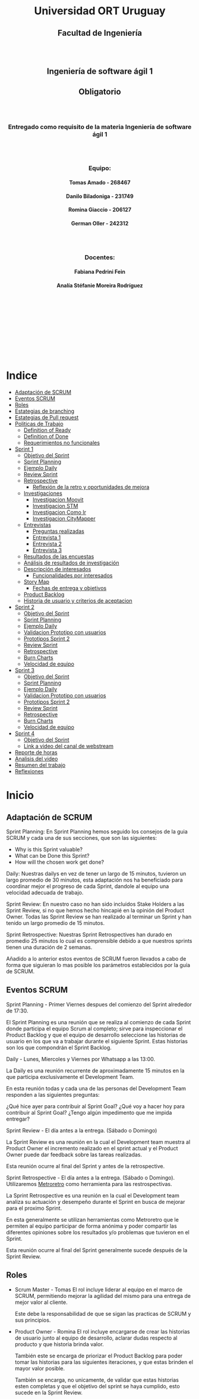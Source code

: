<div style="text-align:center;padding:10rem 0 10rem;">
    <h1 style="border:none">Universidad ORT Uruguay</h1>
    <h2 style="border:none">Facultad de Ingeniería</h2>
    <div style="padding:1rem"></div>
    <h2 style="border:none">Ingeniería de software ágil 1</h2>
    <h2 style="border:none">Obligatorio</h2>
    <div style="padding:1rem"></div>
    <h3 style="border:none">Entregado como requisito de la materia Ingeniería de software ágil 1</h3>
    <div style="padding:1rem"></div>
    <h3 style="border:none">Equipo:</h3>
    <h4 style="border:none">Tomas Amado - 268467</h4>
    <h4 style="border:none">Danilo Biladoniga - 231749</h4>
    <h4 style="border:none">Romina Giaccio - 206127</h4>
    <h4 style="border:none">German Oller - 242312</h4>
    <div style="padding:1rem"></div>
    <h3 style="border:none;">Docentes:</h3>
    <h4 style="border:none;">Fabiana Pedrini Fein</h4>
    <h4 style="border:none;">Analía Stéfanie Moreira Rodríguez</h4>
</div>

# Indice

* [Adaptación de SCRUM](#adaptación-de-scrum)
* [Eventos SCRUM](#eventos-scrum)
* [Roles](#roles)
* [Estategias de branching](#estategias-de-branching)
* [Estategias de Pull request](#estategias-de-pull-request)
* [Politicas de Trabajo](#politicas-de-trabajo)
  * [Definition of Ready](#definition-of-ready)
  * [Definition of Done](#definition-of-done)
  * [Requerimientos no funcionales](#requerimientos-no-funcionales)
* [Sprint 1](#sprint-1)
  * [Objetivo del Sprint](#objetivo-del-sprint-1)
  * [Sprint Planning](#planning-sprint-1)
  * [Ejemplo Daily](#ejemplo-daily-sprint-1)
  * [Review Sprint](#review-sprint-1)
  * [Retrospective](#retrospective-sprint-1)
    * [Reflexión de la retro y oportunidades de mejora](#reflexión-de-la-retro-y-oportunidades-de-mejora)
  * [Investigaciones](#investigaciones)
    * [Investigacion Moovit](#investigacion-moovit)
    * [Investigacion STM](#investigacion-stm)
    * [Investigacion Como Ir](#investigacion-como-ir)
    * [Investigacion CityMapper](#investigacion-citymapper)
  * [Entrevistas](#entrevistas)
    * [Preguntas realizadas](#preguntas-realizadas)
    * [Entrevista 1](#entrevista-1)
    * [Entrevista 2](#entrevista-2)
    * [Entrevista 3](#entrevista-3)
  * [Resultados de las encuestas](#resultados-de-las-encuestas)
  * [Análisis de resultados de investigación](#análisis-de-resultados-de-investigación)
  * [Descripción de interesados](#descripción-de-interesados)
    * [Funcionalidades por interesados](#funcionalidad-por-interesado)
  * [Story Map](#story-map-sprint-1)
    * [Fechas de entrega y objetivos](#fechas-de-entrega-y-objetivos)
  * [Product Backlog](#product-backlog)
  * [Historia de usuario y criterios de aceptacion](#historia-de-usuario-y-criterios-de-aceptacion)
* [Sprint 2](#sprint-2)
  * [Objetivo del Sprint](#objetivo-del-sprint-2)
  * [Sprint Planning](#planning-sprint-2)
  * [Ejemplo Daily](#ejemplo-daily-sprint-2)
  * [Validacion Prototipo con usuarios](#validacion-prototipo-con-usuarios)
  * [Prototipos Sprint 2](#prototipos-sprint-2)
  * [Review Sprint](#review-sprint-2)
  * [Retrospective](#retrospective-sprint-2)
  * [Burn Charts](#burn-charts)
  * [Velocidad de equipo](#velocidad-de-equipo)
* [Sprint 3](#sprint-3)
  * [Objetivo del Sprint](#objetivo-del-sprint-3)
  * [Sprint Planning](#planning-sprint-3)
  * [Ejemplo Daily](#ejemplo-daily-sprint-3)
  * [Validacion Prototipo con usuarios](#validacion-prototipo-con-usuarios-sprint-3)
  * [Prototipos Sprint 2](#prototipos-sprint-3)
  * [Review Sprint](#review-sprint-3)
  * [Retrospective](#retrospective-sprint-3)
  * [Burn Charts](#burn-charts-sprint-3)
  * [Velocidad de equipo](#velocidad-de-equipo-sprint-3)
* [Sprint 4](#sprint-4)
  * [Objetivo del Sprint](#objetivo-del-sprint-4)
  * [Link a video del canal de webstream](#link-a-video-del-canal-de-webstream)
* [Reporte de horas](#reporte-de-horas)
* [Analisis del video](#analisis-del-video)
* [Resumen del trabajo](#resumen-del-trabajo)
* [Reflexiones](#reflexiones)

# Inicio

## Adaptación de SCRUM 

Sprint Planning:
En Sprint Planning hemos seguido los consejos de la guia SCRUM y cada una de sus secciones, que son las siguientes: 
 - Why is this Sprint valuable?
 - What can be Done this Sprint?
 - How will the chosen work get done?

Daily:
Nuestras dailys en vez de tener un largo de 15 minutos, tuvieron un largo promedio de 30 minutos, esta adaptación nos ha beneficiado para coordinar mejor el progreso de cada Sprint, dandole al equipo una velocidad adecuada de trabajo.

Sprint Review:
En nuestro caso no han sido incluidos Stake Holders a las Sprint Review, si no que hemos hecho hincapié en la opinión del Product Owner. 
Todas las Sprint Review se han realizado al terminar un Sprint y han tenido un largo promedio de 15 minutos.

Sprint Retrospective:
Nuestras Sprint Retrospectives han durado en promedio 25 minutos lo cual es comprensible debido a que nuestros sprints tienen una duración de 2 semanas. 

Añadido a lo anterior estos eventos de SCRUM fueron llevados a cabo de forma que siguieran lo mas posible los parámetros establecidos por la guía de SCRUM. 


## Eventos SCRUM

Sprint Planning - Primer Viernes despues del comienzo del Sprint alrededor de 17:30.

El Sprint Planning es una reunión que se realiza al comienzo de cada Sprint donde participa
el equipo Scrum al completo; sirve para inspeccionar el Product Backlog y que el equipo de 
desarrollo seleccione las historias de usuario en los que va a trabajar durante el siguiente Sprint.
Estas historias son los que compondrán el Sprint Backlog.

Daily - Lunes, Miercoles y Viernes por Whatsapp a las 13:00.

La Daily es una reunión recurrente de aproximadamente 15 minutos en la que participa exclusivamente el Development Team.

En esta reunión todas y cada una de las personas del Development Team responden a las siguientes preguntas:

¿Qué hice ayer para contribuir al Sprint Goal?
¿Qué voy a hacer hoy para contribuir al Sprint Goal?
¿Tengo algún impedimento que me impida entregar?

Sprint Review - El día antes a la entrega. (Sábado o Domingo)

La Sprint Review es una reunión en la cual el Development team muestra al Product Owner el incremento realizado en el sprint actual
y el Product Owner puede dar feedback sobre las tareas realizadas.

Esta reunión ocurre al final del Sprint y antes de la retrospective.

Sprint Retrospective - El día antes a la entrega. (Sábado o Domingo).
Utilizaremos [Metroretro](https://metroretro.io/) como herramienta para las restrospectivas.

La Sprint Retrospective es una reunión en la cual el Development team analiza su actuación y desempeño durante el Sprint
en busca de mejorar para el proximo Sprint. 

En esta generalmente se utilizan herramientas como Metroretro que le permiten al equipo participar de forma anónima
y poder compartir las diferentes opiniones sobre los resultados y/o problemas que tuvieron en el Sprint.

Esta reunión ocurre al final del Sprint generalmente sucede después de la Sprint Review.

## Roles

- Scrum Master - Tomas
    El rol incluye liderar al equipo en el marco de SCRUM, 
    permitiendo mejorar la agilidad del mismo para una entrega de mejor valor al cliente.

    Este debe la responsabilidad de que se sigan las practicas de SCRUM y sus principios.

- Product Owner - Romina
    El rol incluye encargarse de crear las historias de usuario junto al equipo de desarrollo,
    aclarar dudas respecto al producto y que historia brinda valor.

    También este se encarga de priorizar el Product Backlog para poder tomar las historias para
    las siguientes iteraciones, y que estas brinden el mayor valor posible.

    También se encarga, no unicamente, de validar que estas historias esten completas y que el
    objetivo del sprint se haya cumplido, esto sucede en la Sprint Review.

- Development Team - Todos
    Encargados de toda la parte que sea desarrollo y asimismo también participaran de los eventos
    de SCRUM.

## Estategias de branching

Utilizaremos GitFlow como estrategia de branching con un leve cambio, agregamos un nuevo tipo de rama llamada <strong>bug/X</strong> para diferenciar los bugs de los hotfixes.

- Main - Rama principal.

- Dev - Rama de desarollo. Esta sera la rama donde se mergeara los cambios realizados para cada iteracion.

- feature/X - Feature sobre historia X a desarollar.

- hotfix/X - Hotfix sobre historia X ya desarollada.

- bug/X - Fix de bug sobre historia X.

- document/X - Documentación nueva/modificada.

![Git Graph](Sprint1/assets/gitGraph.png)

## Estategias de Pull request

Seguiremos la siguiente estrategia para los pull requests, y al final de cada sprint se creara un pull request de <strong>dev</strong> a <strong>main</strong> para pushear los cambios realizados sobre la iteración.

- feature/X - Feature sobre historia X a desarrollar.

- hotfix/X - Hotfix sobre historia X ya desarrollada.

- bug/X - Fix de bug sobre historia X.

- document/X - Documentación actualizada.

## Politicas de Trabajo

### Definition of Ready

Consideraremos que una Historia de Usuario estará lista para desarrollarese cuando cumpla con las siguientes consideraciones:

- La misma este bien definida.

- Criterios de aceptación definidos.

- La persona encargada de trabajar en la misma debe estar asignada.

Además de esto debe cumplir con el criterio INVEST: Independiente, Negociable, Valiosa, Estimable, Corta (Short) y Testeable.

Es decir, para que una Historia de Usuario sera incluida en el siguiente Sprint por el equipo de desarrollo debe presentar las siguientes características:

- Independiente: no tendrá dependencias con otras historias que pudieran impedir su desarrollo. Por tanto, si para que la funcionalidad A sea posible es necesario tener la B, entonces la historia A no es independiente.

- Negociable: debe permitir espacio para la discusión con el Product Owner.

- Valiosa: debe aportar valor al cliente. Cumpliendo este criterio evitas desarrollar algo inútil.

- Estimable: puede ser estimada por el DevTeam (en tamaño relativo, en puntos de historia, etc).

- Corta: debe poder terminarse durante el Sprint. Si se encuentra una Historia demasiado grande, eso exige al Product Owner que la subdivida en varias Historias más pequeñas.

- Testeable: la Historia en su descripción debe contar con la información suficiente como para poder ser probada.

### Definition of Done

Consideraremos que una Historia de Usuario estará terminada cuando cumpla con las siguientes caracteristicas:

- Existencia de prototipo sobre la Historia de Usuario.

- Se debe cumplir con el requerimiento funcional del negocio y criterios de aceptación.

- No deben existir defectos conocidos.

- Debe estar integrada con el resto del prototipo.

- Review sobre los cambios realizados por al menos 2 reviewers.

- Documentacion actualizada sobre los cambios realizados.

- Se debe seguir cumpliendo con los requerimientos no funcionales

### Requerimientos no funcionales

- Seguridad: El sistema debe ser seguro, es decir, no debe permitir que un usuario no autorizado pueda acceder a la información del sistema.

- Usabilidad: El sistema debe ser fácil de usar, es decir, debe ser intuitivo y fácil de aprender.

- Performance: El sistema debe poder manejar grandes cantidades de usuarios sin haber ninguna desgradación en la velocidad de la aplicación.

- Compatibilidad: El sistema debe ser compatible para sistemas operativos iOS y Android.

# Sprint 1

## Objetivo del Sprint

Identificar el problema y definir una solucion al mismo.

## Planning Sprint 1

Definimos que tareas teniamos que hacer, entrevistas, encuestas, etc. Nos dividimos algunas tareas.
Definimos el marco de SCRUM y que eventos y roles vamos a seguir y/o tomar.

## Ejemplo Daily Sprint 1

Investigue sobre Moovit, pros, cons, requisitos, me junte con Romi para ver un poco como empezar el backlog pero no empezamos aun a definirlo.

[Dailies Sprint 1](Sprint1/Dailies.md)

## Review Sprint 1

Nos juntamos con el Product Owner para hacer la review.

En esta meeting revisamos el backlog con el PO y fuimos historia a historia hablando de cada una y discutiendo si estabamos de acuerdo entre todos, preguntando (Dev team) al PO sobre las historias para mas claridad sobre cada una.

Obtuvimos feedback y se agregaron nuevas historias de usuario que faltaban, entre ellas descargar el mapa y pago de boletos desde la app.


## Retrospective Sprint 1

Utilizamos metroretro para hacer la retrospective.

![Retrospective](Sprint1/assets/retro1.png)

<hr>

### Reflexión de la retro y oportunidades de mejora
  Durante la retrospectiva los resultados demostraron que el equipo estuvo de acuerdo en que la principal problemática presentada fue la falta de tiempo, se consideró la causa que produjo este problema y las reflexiones a partir de esto fueron las siguientes:

  * La falta de tiempo está ligada a que somos un grupo de 4 personas que trabajan y estudian, lo cual no es algo que se pueda modificar, se consideraron como factores sobre los que no se puede actuar. 
  * La falta de tiempo también está ligada a la organización de las diferentes tareas de los integrantes del equipo.

	En esta segunda instancia para resolver estas problemáticas se planteó como mejora separar el trabajo de forma de que cada integrante tenga al menos una tarea en la que pueda avanzar en paralelo con respecto al resto del equipo, lo cual hace más posible que cada integrante pueda acomodar este trabajo a su horario personal. 
  Otra solución propuesta es que las reuniones a las que puedan asistir todos los integrantes del equipo se enfoquen en aquellas actividades que los requieren a todos, realizando más reuniones de una duración menor, 1 hora como máximo.

  Por otra parte, se analizaron aspectos positivos del equipo, como el apoyo entre los integrantes, la sincronía de pensamiento y compromiso en la participación de cada instancia.
  

# Investigaciones
## Investigacion Moovit

### Cumple con los requisitos

- Tiene notificaciones
- No cuenta con login ni registro de usuarios
- Cuenta con busqueda pero no tiene filtros.
- Cuenta con mapa en vez de listado, de estaciones cercanas al usuario pero no dice cantidad de usuarios en la linea, solamente recorrido, hora de salida y llegada a destino.
- Posee historial de lineas recientemente usadas o vistas.
- Posee modo viaje.
- Se puede compartir los viajes con otros usuarios.

### Pros

- Usa localizacion en tiempo real.
- Se puede setear donde queda el domicilio del usuario.
- Se puede marcar como favoritas las lineas de bus que el usuario desee.
- Se puede reportar varias cosas:
  - La linea estaba llena y no se pudo subir.
  - La data de la aplicacion era incorrecta.
  - Estado del servicio.
- Se puede pedir un Uber desde la app.
- Se puede buscar por calle a donde se quiera ir, y la app sugiere lineas para llegar al destino.
- Posee modo oscuro y modo claro.
- La informacion es clara y concisa.
- La interfaz es comoda de usar y se entiende.
- Posee mapa lo cual ayuda a visualizar donde se encuentra el usuario y donde esta el destino.

### Cons

- Tiene ads requiere de version premium para poder removerlos.
- Al usar geolocalizacion puede que consuma mucha bateria y datos.
- No cuenta con mas informacion sobre el historial del usuario
- No se puede descargar como PDF los datos.
- No cuenta con traqueo de precios de las lineas.
- La lista de recientes indica todos los lugares que se propusieron como puntos de destino/origen/favoritos sin importar si se llavo a cabo el viaje.

### Observaciones

- Muy facil de usar.
- Intuitiva y facil de navegar
- Buen diseño

# Investigacion: STM

### Cumple con los requisitos

- No cuenta con: login, registro de usuarios o contrasenias
- Cuenta con filtros pero son solo de ida/vuelta y tipo de dias
- No contiene historial de viajes (Solo de omnibus tomados, como un filtro)
- No cuenta con modo viaje
- Se puede compartir el viaje en forma de screenshots y mediante otras aplicaciones de mensajeria instantanea mas utilizadas
- Esta disponible para android desde la aplicacion de PlayStore
- No cuenta con informacion de la cantidad de pasajeros en los vehiculos
- No cuenta con notificaciones del viaje

### Pros

- La primera vez que se abre la aplicacion contiene un pequeño tutorial.
- Se puede compartir como vinculo y por las principales aplicaciones de mensajeria.
- Muestra en el mapa ubicaciones de locales para descargar la tarjeta stm.
- Permite ver el saldo de la tarjeta (login en saldos y beneficios)
- Cuenta con bandeja de notificaciones donde se pueden avisos de horarios especiales, cambios de frecuencias, nuevas condiciones al presentar documentos para tarjetas especiales, desvios, lineas especiales, vigencia de boletos, etc.
- Se pueden deshabilitar las notificaciones
- Permite visualizar recorridos
- Permite enviar screenshots
- Permite configurar la primera patalla al iniciar la aplicacion
- Permite eliminar la publicidad
- Permite agregar paradas y muestra los horarios de omnibus que pasan por la misma
- Contiene informacion sobre posibles trasbordos (no muy detallado)
- Contiene una lista de lugares de interes (limitada pero complementaria a la lista de lugares favoritos)

### Cons

- El boton de seleccionar ida y vuelta no es intuitivo, podria parecer que solo se tiene una opcion.
- La informacion parece que se muestra en una pantalla gigante, no tiene indicaciones sobre como ver el contenido completo.
- No cuenta con la opcion para descargar como pdf o archivo de imagen.
- Para aplicar el tema dark, es necesario reiniciar la aplicacion
- Tiene una busqueda de lugares de interes pero estos son fijos (no puedes consultar lugares por nombre que no esten en el listado, si por esquina o numero)
- Indica tiempo de llegada al destino pero en una ventana que dura unos segundos abierta.
- La lista de recientes indica todos los lugares que se propusieron como puntos de destino/origen/favoritos sin importar si se llavo a cabo el viaje.

### Observaciones

- En general resulta poco intuitiva.
- Existen pantallas a las que es dificil retornar.
- Permite guardar las paradas que utiliza el usuario, si bien no es muy intuitiva, podria ser una buena opcion para una persona mayor que frecuenta siempre las mismas ubicaciones, si solo utiliza esta funcionalidad.
- Falta de funcionalidades importantes (seguimiento de viaje).
- La seleccion de origen - destino es complicada.

# Investigacion Como Ir

### Cumple con los requisitos

- No permite ingresar/registrarse con un usuario, del mismo modo no permite editar tu perfil o restaurar una contraseña
- Permite filtrar los omnibus por número y horario
- Permite acceder al listado de lineas con la información de origen/destino/tiempo estimado, pero no a la cantidad de pasajeros en las mismas
- Posee un historial de viajes
- Tiene modo viaje
- Permite compartir tu viaje a otro usuario
- No posee sistema de notificaciones acerca del viaje

### Pros

- Permite registrar targeta STM
- Se pueden seleccionar las ubicaciones en un mapa o escribir el origen y destino en campos de texto
- Tiene un sistema de notificaciones acerca de los precios y de las lineas de omnibus, por ejemplo acerca de paros, cambios de rutas, etc
- Permite una sección de favoritos para guardar tus ubicaciones para futuros viajes
- Permite ver tu ubicación en todo momento en un mapa interactivo

### Cons

- La interfaz es muy poco intuitiva, al momento de seleccionar si ir en bus o a pie desaparece las dos opciones, al menos que se vaya hacia atras, pero el menu principal sigue mostrando lo mismo
- No informa sobre los horarios de llegada de los omnibus
- No se permiten guardar los viajes hechos previamente, solo las ubicaciones

### Observaciones

# Investigacion: CityMapper

### Cumple con los requisitos

- Cuenta con login, inicio de sesión y contraseñas.
- Cuenta con filtros.
- No contiene historial de viajes (Solo de omnibus tomados, como un filtro)
- Cuenta con modo viaje
- Se puede compartir el viaje en forma de screenshots y mediante otras aplicaciones de mensajeria instantanea mas utilizadas
- Esta disponible para android desde la aplicacion de PlayStore
- No cuenta con informacion de la cantidad de pasajeros en los vehiculos
- Cuenta con notificaciones del viaje

### Pros

- La primera vez que se abre la ni siquiera requiere tutorial porque es muy intuitiva.
- Es internacionalmente conocida.
- Esta muy optimizada, corre sin trancazos y con muy linda interfaz gráfica.
- Se puede compartir como vinculo y por las principales aplicaciones de mensajeria.
- Muestra en el mapa ubicaciones de interes y lugares de gran concurrencia
- Se pueden deshabilitar las notificaciones
- Permite visualizar recorridos
- Permite enviar screenshots
- Permite configurar la primera patalla al iniciar la aplicacion
- Permite eliminar la publicidad (opcion paga).
- Contiene una lista de lugares de interes (limitada pero complementaria a la lista de lugares favoritos)
- Permite ver opciones para varios medios de transporte como tren, metro bus, bicicleta, caminata, MetroBus, etc.
- Permite guardar la ubicacion de un hogar para acceder a rutas facilmente. Tambien permit agregar la ubicacion del trabajo y otros sitios de gran relevancia.
- Permite monitorear el ahorro de CO2, calorias quemadas y el dinero ahorrado.

### Cons

- La opcion de pago es muy costosa.
- No tiene nocion de rutas peligrosas.
- Todavia no llego al mercado nacional.
- No cuenta con la opcion para descargar como pdf o archivo de imagen.
- No tiene tema dark.

### Observaciones

- Es muy intuitiva.
- Es rapida.
- Es facil aprender a usarla y hacerse un usuario.
- De presentarse al mercado nacional va a ser un competidor voraz.

# Entrevistas

### Preguntas realizadas
- 1 ¿Conoces alguna aplicación para viajar en ómnibus?
- 2 ¿Usas alguna aplicación para ver tu viaje en ómnibus? 
- 3 ¿Qué ventajas ves en esta?
- 4 ¿Qué desventajas ves en esta?
- 5 ¿Cuales son las funcionalidades más importantes que debería tener
- 6 ¿Te gustaría poder iniciar sesión con google o permanecer anónimo?
- 7 ¿Le gustaría que la aplicación permitiera compartir la ubicación de su viaje en tiempo real?
- 8 ¿Le gustaría que la aplicación tuviera destinos guardados/preferidos?
- 9 ¿Te interesaría que la aplicación permitiera ver en el mapa los puestos de recarga de boletos?
- 10 ¿Te interesaría poder enviar comentarios dentro de la aplicación? (Quejas, sugerencias o comentarios en general)
- 11 ¿Te interesaría que la aplicación tuviera una sección en la cual indique el 
- 12 ¿Se te dificulta el uso de las aplicaciones? ¿Cómo lo mejorarías?
- 13 ¿Te gustaría agregar algo más?

## Entrevistas realizadas

### Entrevista 1

Persona de 57 años que viaja frecuentemente en transporte público.

- 1 Si, “Yo iré”.
- 2 No, utilizo el portal www.montevideo.gub.uy
- 3 Me permite salir a tomar el bus a la hora que este pasa por mi parada, no necesito esperarlo allí, no estoy tanto en la parada en la madrugada y lo puedo ver desde mi celular.
- 4 Que a veces los ómnibus no llevan el gps prendido y no sabes cuando van a llegar o el recorrido que vienen haciendo.
- 5 Me gustaría saber cuál es el horario de salida en pantalla, que 
saber por qué parada está sin tener que agrandar el mapa.
- 6 Prefiero el anonimato.
- 7 Si, sería útil.
- 8 Si. también.
- 9 Si claro, porque a veces no tenes un local como abitab cerca, o hay locales-almacenes que no sabes que podes recargar
- 10 Si, para poder avisar en caso de fallos en el ómnibus.
- 11 Si, porque a veces no te enteras a tiempo si subió el precio de este o la limitación de las zonas para los boletos locales.
- 12 Si, pero es la que más uso. Poder poner varios filtros a la vez, ya que a medida que transcurre el día aumenta el número de ómnibus en la calle aumenta y se dificulta visualizar las rutas, pero si pongo un filtro solo me deja ver una línea a la vez.
- 13 Que te pueda predecir si desde un viaje se puede llegar a alcanzar otro ómnibus.


### Entrevista 2

Joven de 21 años que viaja en transporte publico ocasionalmente.

- 1 Conozco un par, Moovit y STM, alguna más debe haber en la vuelta
- 2 Si, uso Moovit por lo general. También probé STM pero a efectos prácticos es casi lo mismo. 
- 3 Es muy intuitiva y de conocida procedencia, literalmente todo le mundo la usa. 
- 4 Que en mi celular se tranca bastante y no puedo comprarme otro. Además, hay líneas interdepartamentales que no aparecen, y a mi que soy de Canelones me afecta bastante esto.
- 5 Mostrar todas las líneas de ómnibus disponibles y tener un GPS y un mapa para llevarte a la parada mas cercana. 
- 6 Prefiero permanecer anónimo, una sesión de Google no aporta nada en una aplicación de bondi. 
- 7 Si, mas que nada para que la familia se quede tranquila de donde esta uno.
- 8 Si, casa, trabajo y facultad.
- 9 Estaría bueno, así uno si se pierde sabe dónde cargar los boletos.
- 10 La verdad no, nunca uso esa opción en ninguna aplicación, tampoco creo que nadie se ponga a leer verdaderamente las sugerencias. 
- 11 Si, a veces el boleto aumenta de sorpresa y capaz que justo andas con poca plata. Esta bueno ahorrarse estos inconvenientes.
- 12 No, son todas bastante intuitivas. Como dije antes, se trancan mucho. Las haría más rápidas. 
- 13 Si, que las apps todas me gastan mucha batería y tengo que ir abriéndolas y cerrándolas durante el recorrido.

### Entrevista 3

Joven de 20 años que utiliza ocasionalmente el transporte publico.

- 1 Si, STM, Moovit, Comoir.
- 2 Si, Moovit.
- 3 Lineas favoritas.
- 4 No siempre tiene ubicación en tiempo real.
- 5 Todas las lineas, valor del boleto, frecuencia.
- 6 Me da lo mismo.
- 7 Si.
- 8 Si.
- 9 Si.
- 10 Si, creo que si.
- 11 Si, me encantaría.
- 12 Si, sacandole los anuncios.
- 13 No.

# Resultados de las Encuestas

![encuesta 1](Sprint1/assets/encuesta/Encuesta%201.png)

![encuesta 2](Sprint1/assets/encuesta/Encuesta%202.png)

![encuesta 3](Sprint1/assets/encuesta/Encuesta%203.png)

![encuesta 4](Sprint1/assets/encuesta/Encuesta%204.png)

![encuesta 5](Sprint1/assets/encuesta/Encuesta%205.png)

![encuesta 6](Sprint1/assets/encuesta/Encuesta%206.png)

![encuesta 7](Sprint1/assets/encuesta/Encuesta%207.png)

![encuesta 8](Sprint1/assets/encuesta/Encuesta%208.png)

![encuesta 9](Sprint1/assets/encuesta/Encuesta%209.png)

![encuesta 10](Sprint1/assets/encuesta/Encuesta%2010.png)

![encuesta 11](Sprint1/assets/encuesta/Encuesta%2011.png)

![encuesta 12](Sprint1/assets/encuesta/Encuesta%2012.png)

![encuesta 13](Sprint1/assets/encuesta/Encuesta%2013.png)

![encuesta 14](Sprint1/assets/encuesta/Encuesta%2014.jpeg)

# Análisis de resultados de investigación

## Los principales resultados obtenidos en las investigaciones realizadas fueron:

* Las personas que respondieron las encuestas que más suelen utilizar este tipo de aplicaciones se encuentran entre los 19 y 30 años. Siendo seguidos en menor proporción tanto por las edades entre 31 y 40 años como por los mayores de 51 años, además en la entrevista realizada se dejó ver que existen personas de edad avanzada que suelen usar estas aplicaciones. Por esta razón nos centramos en estos rangos de edades como público objetivo.
* La gran mayoría de los encuestados utilizó en el pasado, usa ocasionalmente o muy seguido una aplicación de transporte público. Las aplicaciones STM y Moovit son unas de las más conocidas. De estas obtenemos gran referencia para nuestra propia aplicación como, por ejemplo:  
  -  STM :
    - Muestra en el mapa ubicaciones de locales para descargar la tarjeta STM
    - Permite ver el saldo de la tarjeta (Loguin en saldos y beneficios)
    - Cuenta con bandeja de notificaciones donde se pueden avisos de horarios especiales
    - Se pueden deshabilitar las notificaciones
  - MOOVIT:
    - Se puede reportar varias
    - Posee mapa lo cual ayuda a visualizar donde se encuentra el usuario y donde esta el destino.
    - Intuitiva y fácil de navegar
* Cerca de un cuarto de los encuestados afirmó presentar dificultades en el manejo de una aplicación de esta índole, además el entrevistado de mayor edad confirmo estas dificultades. Por lo cual trataremos de que nuestro diseño sea lo más intuitivo posible.
* Más del 60% de los encuestados les gustaría tener la posibilidad de utilizar la aplicación de forma anónima y más del 40% de los encuestados les gustaría tener la posibilidad de utilizar la aplicación iniciando sesión con su cuenta de google. Por lo tanto, se agregaron estas posibilidades.
* La mayor parte de los encuestados y todos los entrevistados consideraron que las funcionalidades de compartir la ubicación de su viaje en tiempo real, así como tener destinos favoritos son funcionalidades útiles, además es un pro encontrado en la mayor parte de las apps investigadas. Por lo cual estas dos funcionalidades se agregaron.
* La sección para ver precios de boletos, así como la funcionalidad de ver puestos de recarga en el mapa fueron mayoritariamente aceptadas por los encuestados y entrevistados. Se agrego la posibilidad de realizar estas actividades dentro de la aplicación.
* La funcionalidad de recarga de boletos dentro de la aplicación fue mayoritariamente aceptada por los encuestados, sumado a que algunos encuestados añadieron la necesidad de tener tarjetas de pago dentro de la aplicación para poder cargar boletos desde allí nos llevó a contemplar esta opción dentro de las funcionalidades de nuestra aplicación.
* Sobre las notificaciones, más del 90% de los encuestados desea tener la posibilidad de realizar ajustes sobre las mismas, además como indican que le molestan los anuncios esta funcionalidad agregaría valor.
* En la primera pantalla de la aplicación la mayor parte de los encuestados quiere visualizar la opción para realizar un nuevo viaje y la siguiente es visualizar el mapa, es por esto por lo que consideraremos estas dos opciones para el inicio de la aplicación.
* Envío de comentarios, la mayoría de los entrevistados y más del 60% de los encuestados están a favor de poder enviar comentarios o quejas dentro de la aplicación. Esto se tomará en cuenta para la implementación.

# Descripción de interesados

## Los grupos de interesados constan de:

### Jóvenes adultos y estudiantes: 
  Este grupo engloba todos los jóvenes y/o estudiantes menores de 30 años, los cuales suelen frecuentar los transportes públicos como medio de locomoción al estudio o trabajo, además suelen ser más activos y salir más seguido en toda la franja horaria del día. También se considera que son el rango que más podría utilizar la aplicación debido a su afinidad con la tecnología.
### Adultos y frecuentadores de transporte público: 
  Este grupo comparte varias de las características del grupo anterior, pero se enfoca en una edad más madura de 30 a 50 años, donde existe familiaridad con la tecnología, pero en algunos casos más restringida que en edades inferiores. Muchos adultos en esta edad tienen vehículo propio, pero nos enfocamos en aquella gran parte de la población que se transporta toda su vida en transporte público. 
### Adultos mayores: 
  Este grupo involucra a todos los mayores de 51 años capaces de manejar una aplicación básica, este grupo es más reducido debido a que a mayor edad existe una menor afinidad con la tecnología. Existen personas que cuentan con beneficios para viajar en transporte público y los frecuentan, involucrando también a antiguos conductores que debido a su edad o por alguna incapacidad prefieren este tipo de transporte. Es posible que estas personas prefieren tener todo lo referido a su viaje en una sola aplicación y no buscar en internet u otras aplicaciones y sin duda se verían beneficiados al tener opciones offline. 

# Funcionalidad por interesado

* Las funcionalidades que interesan a todas las edades son:
  * Notificación sobre desvíos
  * Activar y desactivar las notificaciones
  * Notificaciones sobre retrasos en la línea
  *	Notificación sobre línea por llegar a destino
  *	Historias de los últimos viajes
  *	Listado de las líneas más cercanas al usuario con información
  *	Buscar línea de ómnibus utilizando filtros
  *	Restaurar contraseñas
  *	Listado de las líneas más cercanas al usuario con información
  *	Buscar línea de ómnibus utilizando filtros
  *	Guardado de destinos
  *	Modo viaje
  *	Tracking de precio de boletos
  *	Configurar cantidad de notificaciones a recibir.

* Las funcionalidades que interesan a sujetos de entre menores y 30 años (Jóvenes adultos y estudiantes) son:
  *	Configurar medio para recibir las notificaciones
  *	Notificación sobre línea perdida
  *	Notificación sobre línea por llegar a parada
  *	Notificación sobre problemas en la línea
  *	Comentarios y reportes
  *	Compartir viaje con otro usuario
  *	Editar usuario
  *	Registro de cuenta 
  *	Inicio de sesión
  *	Recargar boletos desde la app.

* Las funcionalidades que involucran a sujetos de entre 30 y 50 años (Adultos y frecuentadores de transporte público) son:
  *	Notificación sobre línea perdida
  *	Descarga mapa de viaje
  *	Notificaciones sobre tiempo de espera sobre la línea
  *	Notificación sobre problemas en la línea
  *	Notificación sobre desvíos
  *	Comentarios y reportes
  *	Editar usuario
  *	Registro de cuenta 
  *	Inicio de sesión
  *	Recargar boletos desde la app.

* Las funcionalidades que interesan a sujetos mayores de 51 años (Adultos mayores) son:
  *	Descarga mapa de viaje.
  *	Configurar sonido y volumen de las notificaciones.
  *	Notificación sobre línea por llegar a parada.
  *	Notificación sobre problemas en la línea.
  *	Tracking de precio de boletos.
  *	Sección de tarjetas especiales.
  *	Mapa para recarga de boletos y puestos STM.


# Story Map Sprint 1

[Story Map](https://miro.com/app/board/uXjVPP7CXlM=/?share_link_id=835092374517)

![Story Map Image](Sprint1/assets/Story%20Map.png)

### Fechas de entregas y objetivos

- 1er Sprint: 7 de Octubre

- 2do Sprint: 21 de Octubre

Con este sprint se busca tener una aplicación funcional con las funcionalidades básicas de la aplicación, como el registro de usuarios, inicio de sesión, selección de lineas, barra de navegación, entre otras.

- 3er Sprint: 11 de Noviembre

En este sprint se busca incrementar la funcionalidad de la aplicación, agregando funcionalidades como la notificación de desvíos, problemas en la línea, compartir viaje en distintos medios de comunicación, sección de soporte/comentarios, regarga de boletos mediante la aplicación, entre otras.

- 4to Sprint: 17 de Noviembre

En este sprint se busca priorizar algunas funcionalidades extra para mejorar la experiencia de usuario como, por ejemplo, la posiblidad de editar la foto de perfil y cancelar el viaje actual.

# Product Backlog

Priorizado de 1 a 4

![product backlog stories](Sprint1/assets/backlog.PNG)

![product backlog epics](Sprint1/assets/backlogEpics.PNG)


# Historia de Usuario y Criterios de Aceptacion

### Ejemplo:

![ejemplo user story](Sprint1/assets/userStory.png)

# Sprint 2

## Objetivo del Sprint 2

Prototipado de diseños iniciales, para que el usuario pueda iniciar sesión en la aplicación.

## Planning Sprint 2

Tuvimos una meeting que duro alreadedor de 2:30 horas donde estuvimos hablando con Romi (Product owner)
con la cual decididimos cuales tareas eran las que aportaban mas valor, también creamos nuevas historias del feedback que
recibimos.
Luego sobre este set inicial de historias utilizamos Planning Poker para estimar las historias.

Para el Poker utilizamos https://www.scrumpoker-online.org.

Finalmente, dividimos las tareas entre el development team.

![Sprint Backlog](Sprint2/assets/sprintBacklog.png)

## Ejemplo Daily Sprint 2

Reflexión de la retro y oportunidades de mejora, descripción más detallada de los interesados, corrección del story map.
Tengo planeado terminar de documentar el análisis de resultado de entrevista, encuesta y funcionalidad por interesado. Tenia dudas sobre algunos análisis que habíamos realizado previamente para documentarlos correctamente pero se resolvieron en la daily.

[Dailies Sprint 2](Sprint2/Dailies.md)

## Validacion Prototipo con usuarios

### Contexto de las pruebas

Las pruebas se realizaron bajo el siguiente contexto:
- El usuario sabía que se trataba de un prototipo, que alunas funcionalidades no estaban implementadas y que por ejemplo no se pueden editar los textos de las casillas por el momento.
- Se probo en dispositivos soportados por la aplicación, aquellos que tienen formato Android Large.

### REVISIÓN 1: 27 años

- Flujo realizado por la persona:

La persona ingresó a la aplicación registrando, luego inicia sesión, en el mapa intenta seleccionar origen y destino, ve la pantalla del mapa, lo mueve, selecciona el botón de centrarse en la ubicación actual, se dirige a los botones en la parte inferior, empieza por el botón más a la izquierda pasando por todas las funcionalidades hasta el botón más a la derecha, vuelve al primer botón y examina el contenido y le da al botón editar, allí hace tap en las opciones de edición, al llegar a la fecha se despliega el calendario y e intenta seleccionar una fecha, debe realizar scroll para guardar los cambios. pasa al botón del centro donde se encuentra el mapa, realiza doble clic en el mapa, pasa al botón de perfil y selecciona cerrar sesión, selecciona el botón de iniciar sesión con google y termina la prueba.
 
- ¿Qué funcionalidades entiende que realiza? 

RE: “Tenés la opción de registrarse, iniciar sesión con usuario y sin usuario, podes ver un mapa con tu ubicación y seleccionar una línea de ómnibus, tenés una ventana para ver tu perfil y actualizarlo, además podés cerrar la sesión.”

- ¿Le parece que se cumplen? 

* Inicio de sesión, tanto en modalidad anónima como por google e iCloud y la funcionalidad de cerrar la sesión (Considera que se cumple)
* Permitir registrarse en la aplicación / crearse una cuenta que no sea con el correo de google (Considera que se cumple)
* Edición del perfil del usuario y sus datos (Considera que se cumple)
* Presentar la opción de un mapa con la ubicación actual del usuario y un vistazo de cómo se realizará la consulta para iniciar viajes ingresando origen y destino (Considera que se cumple, pero falta mejorar, como poder ingresar diferentes destinos)
* Mostrar la navegación que tendrá la app a todas las ventanas de la aplicación (Considera que se cumple)

- ¿Qué opina de los colores seleccionados, le pareció agradable a la vista? 

RE: “Los colores me parecen acertados, se ve tranquilo, se ven los textos y los iconos.”

- ¿Cómo le resultó la navegación? (registrar respuestas)

RE: “Siento que se entiende, me gusta que los botones no tengan texto, los iconos elegidos están bien, no se ve como la pantalla muy saturada. Se parece a aplicaciones que he utilizado antes.”

- ¿Tiene algo para comentar/agregar? (registrar respuestas)

RE: “Entiendo que este es un prototipo y no están todas las funcionalidades, las que están me parece que cumplen, pero después me interesaría ver más interacción, poder escribir mi nombre y apellido, poder ver el tiempo que me queda para tomar el bus de la línea que seleccione y en qué parada hacerlo.”

### REVISIÓN 2: 50 años

- Flujo realizado por la persona:

La persona inicia la aplicación ingresado con usuario anónimo, se le presenta el mapa centrado en su ubicación, selecciona el botón de modo viaje, al estar sin implementar regresa al botón de en medio, selecciona el icono de centrado en la ubicación realizando doble clic, intenta iniciar un viaje en la opción que se encuentra en la lupa en la parte superior de la ventana, aparece su viaje en pantalla y se desplaza por el siguiendo la trayectoria marcada, selecciona el botón de comentarios y luego pasa al botón de configuraciones, por ultimo selecciona el primer botón e intenta editar su perfil terminando la prueba.
 
- ¿Qué funcionalidades entiende que realiza? (registrar respuestas)

RE: “Podes ver en el mapa donde estas y armar un viaje con punto de partida y fin, podes tener datos, además tenés la opción de tener una cuenta.”

- ¿Le parece que se cumplen? (registrar respuestas)

* Inicio de sesión, tanto en modalidad anónima como por google e iCloud y la funcionalidad de cerrar la sesión (No lo probo)
* Permitir registrarse en la aplicación / crearse una cuenta que no sea con el correo de google (Considera que se cumple)
* Edición del perfil del usuario y sus datos (Considera que se cumple)
* Presentar la opción de un mapa con la ubicación actual del usuario y un vistazo de cómo se realizará la consulta para iniciar viajes ingresando origen y destino (Considera que se cumple)
* Mostrar la navegación que tendrá la app a todas las ventanas de la aplicación (Considera que se cumple)

- ¿Qué opina de los colores seleccionados, le pareció agradable a la vista?

RE: “Está lindo, me parece que los colores pegan bien y no son muy fuertes.”

- ¿Cómo le resultó la navegación? 

RE: “Entendí bastante bien, pero me faltaría algún texto para saber en que ventana estoy o que me marque con color.”

- ¿Tiene algo para comentar/agregar? 

RE: “No entendí mucho como se dónde están las paradas, me aparecieron datos de cuenta aunque entre de forma anónima, aparte de eso me gusta, si bien pienso que le falta texto, esta bueno que no sea mucho así las personas como yo que vemos menos podemos usarla sin tanto problema.”

### REVISIÓN 3: 20 años

- Flujo realizado por la persona:

La persona ingresó a la aplicación registrando al finalizar el registro se logeo, donde llego al mapa intento ir a configuraciones donde desactivo las notificaciones. Luego volvio al mapa, donde intento mover el mapa y volver a centrarlo. Comento que el mapa no se veia bien en cuanto a la resolución. Intento editar el usuario, no pudo cambiar la fecha. Pudo cerrar sesion y iniciar nuevamente. Al ir al mapa estuvo problemas al intentar iniciar un viaje, pero luego pudo iniciar el viaje correctamente. Bajo el mapa y finalmente fue a modo viaje donde noto que la pagina estaba vacia.
 
- ¿Qué funcionalidades entiende que realiza? 

RE: “Pude iniciar sesión, iniciar un viaje, cambiar la configuración de notificaciones, ver el mapa con la ubicación actual. También se puede editar el perfil de usuario y cerrar la sesión.”

- ¿Le parece que se cumplen? 

* Inicio de sesión tanto como por Google, iCloud y Usuario y Email, la funcionalidad se cumple. (Considera que se cumple, pero no noto la funcionalidad de anónimo)
* Permitir registrarse en la aplicación / crearse una cuenta que no sea con el correo de google (Considera que se cumple)
* Edición del perfil del usuario y sus datos (Considera que se cumple)
* Presentar la opción de un mapa con la ubicación actual del usuario y un vistazo de cómo se realizará la consulta para iniciar viajes ingresando origen y destino (Considera que se cumple parcialmente, tuvo problemas al elegir el origen y destino, y comentó que el mapa se ve mal)
* Mostrar la navegación que tendrá la app a todas las ventanas de la aplicación (Considera que se cumple)

- ¿Qué opina de los colores seleccionados, le pareció agradable a la vista? 

RE: “Los colores me parecen correctos, le dan una imagen minimalista a la aplicación”

- ¿Cómo le resultó la navegación? (registrar respuestas)

RE: “Sintió que algunas cosas estaban medio escondidas, y que otras no se entendia como realizarlas.”

- ¿Tiene algo para comentar/agregar? (registrar respuestas)

RE: “Dado que es un prototipo, me parece que está acertado, pero me hubiese gustado que se pueda escribir en los inputs y que algunas interacciones se cumplan.”

### REVISIÓN 4: 56 años

- Flujo realizado por la persona:

La persona fue a la sección de olvidó su contraseña realizando el camino completo, luego se registro y deslogueo. Posteriormente se logeo y seleccionó distintas secciones de la barra de navegación y por último realizó el flujo de iniciar viaje, seleccionando ubicación actual y destino. También descargo el mapa y compartió el viaje.
 
- ¿Qué funcionalidades entiende que realiza? 

RE: "Recuperar contraseña, registrarse, iniciar sesión, cerrar sesión, editar perfil, ver historial de viaje, ver mapa, iniciar viaje, compartir viaje, descargar mapa."

- ¿Le parece que se cumplen? 

RE: "Si, se cumplen todas las funcionalidades."

- ¿Qué opina de los colores seleccionados, le pareció agradable a la vista?

RE: "Si, los colores son adecuados y no son para nada molestos."

- ¿Cómo le resultó la navegación? (registrar respuestas)

RE: "La navegación me parecio un poco complicada al principio, pero después de un rato me acostumbre."

- ¿Tiene algo para comentar/agregar? (registrar respuestas)

RE: "Algunas notificaciones se mostraban contra el borde de la pantalla, lo que dificultaba su lectura."

[Validacion Usuarios](Sprint2/assets/validacion%20usuario.MP4)
## Prototipos Sprint 2

### Inicio 
![PrototypeImage1](Sprint2/assets/inicio.png)

### Inicio Sesión 
![PrototypeImage2](Sprint2/assets/inicioSesion.png)

### Registro de la cuenta
![PrototypeImage3](Sprint2/assets/registroCuentaFechaOculta.png)

### Registro de la cuenta - selección de fecha
![PrototypeImage4](Sprint2/assets/registroCuenta.png)

### Perfil 
![PrototypeImage5](Sprint2/assets/perfil.png)

### Perfil - edición
![PrototypeImage6](Sprint2/assets/perfilEditado.png)

### Perfil - selección de fecha
![PrototypeImage7](Sprint2/assets/perfilEditadoFecha.png)

### Inicio Viaje
![PrototypeImage8](Sprint2/assets/inicioViaje.png)

### Inicio Viaje - selección de destino
![PrototypeImage9](Sprint2/assets/inicioViajeDestinoSeleccionado.png)

### Inicio Viaje - selección de líneas
![PrototypeImage10](Sprint2/assets/inicioViajeListadoLineas.png)

### Inicio Viaje - seleccionar origen
![PrototypeImage11](Sprint2/assets/inicioViajeSeleccionarOrigen.png)

### Inicio Viaje - descarga de mapa
![PrototypeImage12](Sprint2/assets/InicioViajeMapaDescargado.png)

### Inicio Viaje - ruta seleccionada 
![PrototypeImage13](Sprint2/assets/inicioViajeRutaMostrada.png)

### Setting  
![PrototypeImage14](Sprint2/assets/settings.png)

### Setting - lista de medios de notificación
![PrototypeImage15](Sprint2/assets/settingDropdownAbierto.png)

### Setting  - desactivar notificacion
![PrototypeImage16](Sprint2/assets/settingsNotificacionDesactivada.png)

### Setting - desactivar sonido
![PrototypeImage17](Sprint2/assets/settingSonidoDesactivado.png)

### Modo Viaje
![PrototypeImage18](Sprint2/assets/modoViaje.png)

### Comentarios
![PrototypeImage19](Sprint2/assets/comentario.png)


### Link a prototipo

[Prototipo](https://www.figma.com/proto/HmnWSlpF0ozOWEV7KaNNtx/ISA-1?node-id=1%3A13&scaling=scale-down&page-id=0%3A1&starting-point-node-id=47%3A46)
## Review Sprint 2

Nos juntamos con el Product Owner para hacer la review.

En esta meeting revisamos las historias de usuarios realizadas, nos fijamos que se hayan completado cada una y que se cumplan los criterios de aceptacion y el DoD. Hicimos una demo de los prototipos realizados en esta iteración.
Romi nos dejo su feedback de algunas cosas, como por ejemplo que el mapa se veia con poca calidad en el celular, inicio de usuario como anonimo te deja deslogearte aunque nunca iniciaste sesión y las configuraciones le falta interacciones.

Dado el feedback creamos algunas historias de usuario para la proxima iteración.

## Retrospective Sprint 2

Utilizamos metroretro para hacer la retrospective.

Action Items:

- Fijar reuniones en un horario que nos permita estar todos a tiempo (Después de las 18hs)
- Tener mas de 3 usuarios para testear
- Tener al menos 2 code reviews realizados por developer

![Retrospective](Sprint2/assets/retrospective.png)

### Burn Charts

![Burndown Chart](Sprint2/assets/burndown%20chart.png)

- Análisis:
Los burndown charts permiten visualizar rápidamente el trabajo pendiente. En el eje horizontal (eje x) se muestra el tiempo que queda para completar el proyecto en días, mientras que en el eje vertical (eje y) se muestran el esfuerzo restante necesario para completar el proyecto issues.
Vemos según el gráfico presentado que el equipo logra alcanzar los objetivos de la iteración pero no logra mantener una velocidad constante durante la iteración.

![Burnup Chart](Sprint2/assets/burnup.png)

- Análisis:
El burnup chart permite visualizar el alcance de un proyecto o iteración y el trabajo realizado hasta el momento. En el eje horizontal (eje x) se muestra el tiempo transcurrido del proyecto en días, mientras que en el eje vertical (eje y) se muestran las unidades de trabajo por story points.
Como vemos en este gráfico hasta el momento se ha completado el 42% del trabajo establecido, las implementaciones se realizaron en la segunda mitad del sprint 2, ya que inicialmente se analizó que historias de usuario implementar y se pensó en el diseño de la aplicación en general. 

### Velocidad de equipo

Como se puede ver en la foto adjunta, el equipo tuvo una velocidad de 14 puntos. Como fue la primera vez que se midio
no se tiene comparacion con sprints anteriores.

![Velocity Chart](Sprint2/assets/velocity%20chart.png)

<hr>

# Sprint 3

## Objetivo del Sprint 3

Prototipado de diseños, principalmente modo viaje y notificaciones.

## Planning Sprint 3

Tuvimos una meeting que duro alreadedor de 3:00 horas donde estuvimos hablando con Romi (Product owner)
con la cual decididimos cuales tareas eran las que aportaban mas valor, también creamos nuevas historias del feedback que
recibimos. Agregamos las fotos que faltaban y descripciones que no se encontraban o que necesitaban mejorar.

Luego sobre las historias utilizamos Planning Poker para estimar las historias. Discutimos algunas, comparando con las historias que ya
habiamos hecho en el sprint anterior, llegando asi a acuerdos sobre la estimación.

Para el Poker utilizamos https://www.scrumpoker-online.org.

Finalmente, dividimos las tareas entre el development team.

![Sprint Backlog](Sprint3/assets/sprintBacklog.png)

![Sprint Backlog 2](Sprint3/assets/sprintBacklog2.png)

## Ejemplo Daily sprint 3

Trabaje sobre prototipado en las historias asignadas. Sobre todo en modo viaje debido a que bloquea otras historias de usuario.

[Dailies Sprint 3](Sprint3/Dailies.md)

## Validacion Prototipo con usuarios Sprint 3

### Contexto de las pruebas

Las pruebas se realizaron bajo el siguiente contexto:
- El usuario sabía que se trataba de un prototipo, que alunas funcionalidades no estaban implementadas y que por ejemplo no se pueden editar los textos de las casillas por el momento.
- Se probo en dispositivos soportados por la aplicación, aquellos que tienen formato Android Large.

### REVISIÓN 1: 20 años

- Flujo realizado por la persona:

La persona ingresó a la aplicación registrando al finalizar el registro se logeo, donde llego al mapa intento ir a configuraciones donde desactivo las notificaciones. Luego volvio al mapa, donde intento mover el mapa y volver a centrarlo. Editó su usuario. Pudo cerrar sesion y iniciar nuevamente. Al ir al mapa inicio un viaje, al iniciarlo fue redirijido al modo viaje, donde noto cada parada en la ruta establecida y asimismo el destino final, el origen y la posición actual de la linea. 
Al iniciar el viaje le llego una notificacion de el tiempo de demora de la linea a su parada. Tambien noto que ahora habia un boton que centraba el mapa en la linea de bus y otro para compartir el viaje actual. Comento que el boton del bus deberia resaltar un poco más. Luego de eso intento compartir el viaje, lo cual lo pudo hacer sin problema. Al finalizar, fue a la pagina de "Mis Tarjetas" donde fue sorprendido por la información que mostabamos, indicó que esto es algo que las aplicaciones acutales no tienen y suma mucho ya que evita problemas al momento de quedarse sin boletos. Logro comprar mas boletos pero si noto que el saldo esta en pesos pero al cargar preguntaba en cantidad de boletos a cargar y que asimismo no sabia que tipo de boleto estaba cargando. Tambien noto que se puede observar los puestos de recarga cercanos. Volvio a configuraciones, donde noto que ahora existe la opcion de dejar un comentario sobre la app, el cual probo y noto que funciona muy bien. Luego, fue a su perfil y pudo observar el historial de viajes y guardar un viaje como favorito. Finalmente cerro sesion, y probó restaurar contraseña.
 
- Respecto a la version anterior nota alguna diferencia positiva? 

RE: “Definitivamente, mejoraron un monton las funcionalidades de la vez pasada y asimismo agregaron muchas nuevas que a mi parecer le suman mucho a la aplicacion, como por ejemplo el saldo actual del usuario”

- ¿Encontro algo que se pueda mejorar?

RE: "Si, hay algunas faltas ortograficas y el saldo al cargar muestra en cantidad de boletos en vez de monto."

- ¿Finalmente, como siente la aplicación en cuanto a usabilidad y curva de aprendizaje?

RE: "La verdad me parece bastante intuitiva, los iconos usados son faciles de entender. Cada seccion está bien definida. Los colores remarcan bien cada seccion e icono, y en cuanto a aprendizaje me parece que esta bastante buena y facil de usar, creo que sería una buena aplicación tanto como para jovenes como yo, como para adultos mayores."

### REVISIÓN 2: 55 años

- Flujo realizado por la persona:

La persona ingresó a la aplicación iniciado sesion directamente. Llego al mapa y comenzó un viaje, seleccionando el origen y el destino, noto que ahora se mostraba mas información sobre cada linea. Al llegar al ultimo paso noto la ruta y sus paradas asi como la ubicacion actual de la linea mas cercana a ella. Al iniciar el viaje recibio una notificacion sobre la linea proxima a llegar y su tiempo, también noto que ahora podia compartir el viaje y centrar el mapa en el bus. Fue a configuraciones donde desactivo las notificaciones y dejo un comentario sobre la aplicacion. Luego volvio al mapa, donde intento mover el mapa y volver a centrarlo y pudo notar el tiempo para llegar al destino. Editó su usuario. Pudo cerrar sesion y iniciar nuevamente, donde se dio cuenta que se podria restaurar su contraseña. Al iniciar sesion nuevamente, fue a la pagina de "Mis Tarjetas" donde fue sorprendida por la información que mostabamos, indicó que esto es algo que le interesa mucho ya que le ha pasado de olvidarse de cargar y subirse a alguna linea sin tener saldo o efectivo. Logro comprar mas boletos pero si noto que el saldo esta en pesos pero al cargar preguntaba en cantidad de boletos a cargar y que asimismo no sabia que tipo de boleto estaba cargando. Tambien noto que se puede observar los puestos de recarga cercanos. Finalmente, fue a su perfil para cerrar sesion y pudo observar el historial de viajes y guardar un viaje como favorito. Finalmente cerro sesion.
 
- Respecto a la version anterior nota alguna diferencia positiva? 

RE: “Si, mejoraron los errores de la version pasada y agregaron algunas nuevas que estan muy buenas.”

- ¿Encontro algo que se pueda mejorar?

RE: "Si, algunos botones son demasiado chicos o resaltan poco, podrian agrandarlos un poco más. La barra de navegacion no se ve bien en mi celular."

- ¿Finalmente, como siente la aplicación en cuanto a usabilidad y curva de aprendizaje?

RE: "Me parece bastante intuitiva, los iconos de cada tab son faciles de entender. Muy buenos los colores, remarcan bien cada seccion e icono. En cuanto al aprendizaje me parece que esta bastante buena, puede que al principio demore un poco en aprenderla debio a que estoy acostumbrada a Moovit, pero debido a las funcionalidades creo que me acostumbraria rapidamente."

### REVISIÓN 3: 23 años

- Flujo realizado por la persona:

El usuario realizó las siguientes acciones por pantalla:
Crear cuenta, apretó el botón de crear cuenta
En pantalla de mapa buscar una línea, movió el mapa y vio la línea de bus
Cargar boletos, ver puntos de carga, volver, comprar boletos
Configuraciones, cambiar notificaciones, cambiar el medio de las notificaciones, enviar comentarios
Perfil, vio historial de viajes apretó ver viajes favoritos
Luego apretó el botón de dos gps, y compartí mi viaje

¿Qué funcionalidades entiende que realiza?
RE: “Considero que cuenta con Inicio de sesión, Registro, Mapa de bus y linea, Cargar boletos, Ver configuraciones, cambiar notificaciones y medio de notificaciones. Hacer reportes de la app, Editar mi usuario, ver líneas favoritas, ver historial de viajes y Compartir viaje que estoy haciendo.”
 
¿Le parece que se cumplen?
- Inicio de sesión tanto como por Google, iCloud y Usuario y Email, la funcionalidad se cumple. (Considera que se cumple)
- Permitir registrarse en la aplicación / crearse una cuenta que no sea con el correo de google (Considera que se cumple)
- Edición del perfil del usuario y sus datos (Considera que se cumple)
- Presentar la opción de un mapa con la ubicación actual del usuario y un vistazo de cómo se realizará la consulta para iniciar viajes ingresando origen y destino (Considera que se cumple)
- Mostrar la navegación que tendrá la app a todas las ventanas de la aplicación (Considera que se cumple)
- Notificaciones al usuario (Considera que se cumple)
- Posibilidad de compartir un viaje con otra persona (Considera que se cumple)
- Permitir comentarios/reportes dentro de la aplicación (Considera que se cumple)
- Presenta modo viaje (Considera que se cumple)
- Posee historial de viajes realizados (Considera que se cumple)
- Se muestran las líneas más cercanas al usuario con información de tiempo espera/pasajeros (No lo comenta)
- Permite restaurar una contraseña (No lo experimenta)
- Posee sección de tarjeta de bus con información y posibilidad de compra (Considera que se cumple)

- ¿Qué opina de los colores seleccionados, le pareció agradable a la vista?
RE: Si, no son colores muy invasivos, esta bueno

- ¿Cómo le resultó la navegación? 
RE: Muy intuitiva con los botones de iconos que está claro que hace cada uno

- ¿Qué tan intuitivo le pareció, le causó dificultad comprender alguna funcionalidad? 
RE: No, se hace muy claro y navegar es muy fácil

- ¿Tiene algo para comentar/agregar?¿Encontró algo que se pueda mejorar? 
RE: Estaria bueno que en el perfil también pueda ver las tarjetas asociadas a mi cuenta

- ¿Finalmente, cómo se siente la aplicación en cuanto a usabilidad?
RE: Muy buena, se hace intuitiva

### REVISIÓN 4: 27 años

- Flujo realizado por la persona:

El usuario ingresa iniciando sesión como anónimo, luego va al icono del perfil, allí ve un nuevo botón "Historial de viajes", en la pantalla de historial decide apretar el botón “Guardar como favorito”, se le aparece el mensaje en pantalla de éxito en la acción, el usuario lo cierra apretando la cruz rápidamente, cerrando de igual forma el historial de viajes. Después se dirige al siguiente botón allí selecciona el icono del autobús que le muestra en el mapa la ubicación del ómnibus, apreta el botón de centrar en la ubicación actual y selecciona el botón de descargar mapa apareciendo la notificación correspondiente y desapareciendo al cabo de unos segundos. Pasa al botón de inicio de viaje en el cual se muestra el mapa y se solicita ingresar origen y destino, abre la selección de destinos y selecciona “mostrar mas” y luego “filtrar”, selecciona la línea “104” y verifica con la mirada el resultado, selecciona el botón “mostrar menos” y elige la primer opción de la lista. Pasa a seleccionar el origen del viaje haciendo un recorrido similar al anterior, selecciona el botón “Mostrar más”, selecciona el primer elemento de la lista y le aparece la notificación del tiempo restante para que el bus pase por su parada. Pasa al botón de tarjetas, lee el detalle y selecciona “Recargar boletos”, observa los precios y selecciona el botón “Comprar boletos”, revisa los datos a insertar y le da a “Comprar”, se mueve a la sección de settings e ingresa en enviar comentarios, termina la prueba.

- Respecto a la versión anterior nota alguna diferencia positiva? 

RE: “Si veo que ahora la aplicación tiene muchas más funcionalidades y se me hace más interactiva, es amigable de utilizar y entendible.”

¿Le parece que se cumplen las funcionalidades agregadas?
- Notificaciones al usuario (Considera que se cumple)
- Posibilidad de compartir un viaje con otra persona (No lo experimenta)
- Permitir comentarios/reportes dentro de la aplicación (Considera que se cumple)
- Presenta modo viaje (Considera que se cumple)
- Posee historial de viajes realizados (Considera que se cumple)
- Se muestran las líneas más cercanas al usuario con información de tiempo espera/pasajeros (Considera que se cumple)
- Permite restaurar una contraseña (No lo experimenta)
- Posee sección de tarjeta de bus con información y posibilidad de compra (Considera que se cumple)

- ¿Encontró algo que se pueda mejorar?

RE: "Ahora mismo veo que la aplicación está mucho más completa, tal vez estaría bueno poder seleccionar un viaje favorito, que me muestre los detalles y que me lo tome directamente como nuevo viaje."

- ¿Finalmente, cómo se siente la aplicación en cuanto a usabilidad y curva de aprendizaje?

RE: "Se siente interactiva y un poco también personalizable gracias a los settings y la posibilidad de tener viajes favoritos."

### REVISIÓN 5: 50 años

- Flujo realizado por la persona:

En el inicio de sesión selecciona la opción “olvidó su contraseña?” le da click en continuar hasta el login y luego inicia sesión. Selecciona en la barra  de búsqueda “línea de bus o destino”, comenta que le agrada como se indica el tiempo de espera y la cantidad de personas de los vehículos, selecciona la opción de 104 costanera y como origen la ubicación actual. Se mueve al modo viaje y allí revisa las nuevas interacciones del mapa, descarga el mapa y luego lo comparte por mail, visualiza la notificación del envío. Pasa a la sección de “Mis tarjetas” y selecciona “Recargar boletos”, revisa las acciones de comprar boleto y ver el mapa de puntos de recarga. Pasa a la sección de “Configuraciones” y decide enviar un comentario seleccionando “Enviar comentario o reporte de incidente”, selecciona el tablero para introducir el mensaje y luego le da a “Enviar”, revisa el comentario y vuelve al mapa principal para terminar la prueba.

- Respecto a la versión anterior nota alguna diferencia positiva? 

RE: “Se tiene interacciones en todas las pantallas, además las acciones que se permiten son útiles y se entienden bastante bien”

¿Le parece que se cumplen las funcionalidades agregadas?
- Notificaciones al usuario (Falta en el caso de recuperación de contraseña.)
- Posibilidad de compartir un viaje con otra persona (Considera que se cumple)
- Permitir comentarios/reportes dentro de la aplicación  (Considera que se cumple)
- Presenta modo viaje  (Considera que se cumple)
- Posee historial de viajes realizados (No lo experimenta)
- Se muestran las líneas más cercanas al usuario con información de tiempo espera/pasajeros  (Considera que se cumple)
- Permite restaurar una contraseña  (Considera que se cumple)
- Posee sección de tarjeta de bus con información y posibilidad de compra  (Considera que se cumple)

- ¿Encontró algo que se pueda mejorar?

RE: "En la parte de recuperar contraseña me gustaría ver alguna confirmación de que mi contraseña quedó actualizada. Me gustaría seguir viendo el tiempo de espera del ómnibus una vez que seleccione origen y destino, no solo para seleccionarlo."

- ¿Finalmente, cómo se siente la aplicación en cuanto a usabilidad y curva de aprendizaje?

RE: "Se siente más fluida que la vez anterior y tiene más vida porque existen más interacciones,"

### REVISIÓN: REFLEXIÓN

En estas pruebas los usuarios sugirieron los siguientes ajustes:

- Agregar la posibilidad de ver los detalles de los viajes favoritos, esto se incluyo en el sprint actual.
- Agregar la posibilidad de visualizar el tiempo de espera una vez seleccionado el origen y destino para el sprint 4.
- Un usuario considero que algunos botones son demasiado chicos o resaltan poco, esto se ajusto en el sprint actual.
- Existia un error en el cual el saldo al cargar mostraba en cantidad de boletos en vez de monto, esto fue ajustado en el sprint actual.

## Prototipos Sprint 3

### Inicio session
![PrototypeImage1](Sprint3/assets/InicioSesionRecuperacion.png)

### Recuperacion Contraseña
![PrototypeImage2](Sprint3/assets/RecuperacionContrasenia.png)
![PrototypeImage3](Sprint3/assets/RecuperacionContrasenia2.png)
![PrototypeImage4](Sprint3/assets/RecuperacionContrasenia3.png)

### Registrar Cuenta
![PrototypeImage5](Sprint3/assets/CrearCuenta.png)
![PrototypeImage6](Sprint3/assets/RegistroCuentaFechaOculta.png)
![PrototypeImage7](Sprint3/assets/RegistrarCuentaFecha.png)
![PrototypeImage8](Sprint3/assets/RestaurarContraseniaError.png)

### Sección Inicio Viaje
![PrototypeImage9](Sprint3/assets/Inicio.png)
![PrototypeImage10](Sprint3/assets/SeleccionarDestino.png)
![PrototypeImage11](Sprint3/assets/SeleccionarDestinoEspandido.png)
![PrototypeImage12](Sprint3/assets/SeleccionarDestinoFiltro.png)
![PrototypeImage13](Sprint3/assets/SeleccionarDestinoFiltrado.png)
![PrototypeImage14](Sprint3/assets/SeleccionOrigenViaje.png)
![PrototypeImage15](Sprint3/assets/ViajeSeleccionado.png)

### Sección Modo Viaje
![PrototypeImage16](Sprint3/assets/VerUbicacionBus.png)
![PrototypeImage17](Sprint3/assets/IniciandoViajeSeleccionado.png)
![PrototypeImage18](Sprint3/assets/CompartirViaje.png)

### Sección Perfil
![PrototypeImage19](Sprint3/assets/Perfil.png)
![PrototypeImage20](Sprint3/assets/EditarPerfil.png)
![PrototypeImage21](Sprint3/assets/EditarPerfilFecha.png)

### Historial Viaje
![PrototypeImage22](Sprint3/assets/HistorialViajes.png)
![PrototypeImage23](Sprint3/assets/HistorialViajesDetalle.png)
![PrototypeImage24](Sprint3/assets/HistorialViajeFavorios.png)
![PrototypeImage25](Sprint3/assets/MensajeNuevoViajeFavorito.png)

### Sección Tarjetas STM
![PrototypeImage26](Sprint3/assets/SeccionTarjetas.png)
![PrototypeImage27](Sprint3/assets/VerPrecioBoletos.png)
![PrototypeImage28](Sprint3/assets/MapaLocalesSTM.png)
![PrototypeImage29](Sprint3/assets/ComprarBoletos.png)
![PrototypeImage30](Sprint3/assets/BoletosComprados.png)

### Sección Configuración
![PrototypeImage31](Sprint3/assets/Configuracion.png)
![PrototypeImage32](Sprint3/assets/ConfiguracionDesactivarSonido.png)
![PrototypeImage33](Sprint3/assets/ConfiguracionMedios.png)
![PrototypeImage34](Sprint3/assets/ConfiguracionNotificacionDesactivada.png)

### Sección Comentarios
![PrototypeImage35](Sprint3/assets/VerComentarios.png)
![PrototypeImage36](Sprint3/assets/InsertarComentarios.png)
![PrototypeImage37](Sprint3/assets/EnviarComentario.png)

### Notificaciones
![PrototypeImage38](Sprint3/assets/Notificaciones.png)

### Link a prototipo

[Prototipo](https://www.figma.com/proto/HmnWSlpF0ozOWEV7KaNNtx/ISA-1?node-id=1%3A13&scaling=scale-down&page-id=0%3A1&starting-point-node-id=47%3A46)
## Review Sprint 3

Nos juntamos con el Product Owner nuevamente para hacer la review.

En esta meeting revisamos las historias de usuarios realizadas, nos fijamos que se hayan completado cada una, asi también revisamos el feedback dado en la iteración anterior. Revisamos también que se cumplan los criterios de aceptacion y el DoD.
Hicimos una demo de los prototipos realizados en esta iteración. El PO quedo muy contento sobre el trabajo realizado y que logramos cumplir las metas.

## Retrospective Sprint 3

Utilizamos metroretro para hacer la retrospective.

Action Items:

- Mejorar las faltas de ortografía. Tanto en el readme como en la aplicación verificar que se corrían las faltas que pasamos por alto.


![Retrospective](Sprint3/assets/retrospective.png)

Action Items anteriores:

Consideramos que se cumplieron los Action items de la retrospective del Sprint 2 ya que:

- Fijamos los horarios para reuniones a partir de las 18hs
- Obtuvimos pruebas de usuario para más de 3 personas, en este caso 5
- Los Pull Request realizados fueron revisados por al menos dos integrantes del equipo

### Burn Charts Sprint 3

![Burndown Chart](Sprint3/assets/burndown.png)

Al analizar el grafico, podemos ver un delay a la hora de agregar y realizar las tareas. A partir del 28/10 se agregaron todas. Luego se fueron realizando hasta quedar sin pendientes. A excepcion de "Agregar funcionalidad a los inputs" que se opto por descartar, ya que representaba una gran dificultad y era poco util. La realizacion de las tareas no tomo el camino optimo, dado que hubo una desaseleracion en la velocidad del trabajo y para coompensar eso se empezo a trabajar mas rapido hacia el final, como se puede ver en el cambio de tendencia en la grafica. 

![Burnup Chart](Sprint3/assets/burnup.png)

### Velocidad de equipo Sprint 3

Como se puede ver en la foto adjunta, el equipo tuvo una velocidad de 17 puntos. Comparado con el sprint anterior
se puede ver que el equipo trabajó más, mayor cantidad de puntos, por lo cual se puede llegar a la conclusion que 
el sprint anterior el equipo se estaba ajustando a las herramientas y por lo tanto se hicieron menos puntos.

![Velocity Chart](Sprint3/assets/velocity.png)

<hr>

# Sprint 4

## Objetivo del sprint

Documentación y muestra de valor de la aplicación realizada.

## Link a video del canal de webstream

Debe existir un video (de 6 minutos máximo) demostrando el
flujo principal de los prototipos, explicando el problema que
se quiere resolver y el valor entregado por el producto
ideado
https://web.microsoftstream.com/channel/d34a87ad-2ab5-4e03-88b6-a14c8cbbf24e

<hr>

# Reporte de horas

Unico link para todos los sprints

[Reporte de horas](https://docs.google.com/spreadsheets/d/1Kh862NqWlY94nU2gIDmNjZJNJ3PDnCxO8ejniM3c5-s/edit?usp=sharing)

# Analisis del video

[Video](Link del video)

# Reflexiones 

Consideramos que utilizar scrum como metodología de trabajo fue una buena decisión, ya que nos permitió trabajar de manera ordenada y dividir las tareas en pequeños pedazos para poder realizarlas de manera más eficiente.
Agregado a lo anterior, utilizar dicha metodología nos facilito la integración continua y entrega continua permitiendonos cumplir con nuestros objetivos de manera eficiente en cada iteración, entregando valor de producto lo más frecuente posbile y permitiendonos adaptarnos a los diferentes requerimiento que surgieron durante el desarollo.
Por otro lado, la estructura de las dailies nos permitió mantenernos al tanto de los avances de cada integrante del equipo y de los problemas que surgieron durante el desarrollo, permitiendonos solucionarlos en una etapa temprana.
